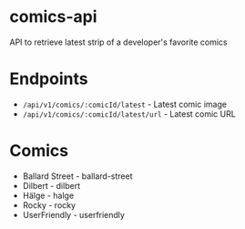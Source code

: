 # comics-api
API to retrieve latest strip of a developer's favorite comics

# Endpoints
* `/api/v1/comics/:comicId/latest` - Latest comic image
* `/api/v1/comics/:comicId/latest/url` - Latest comic URL

# Comics
* Ballard Street - ballard-street
* Dilbert - dilbert
* Hälge - halge
* Rocky - rocky
* UserFriendly - userfriendly
